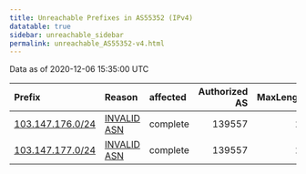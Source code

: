 ```yaml
---
title: Unreachable Prefixes in AS55352 (IPv4)
datatable: true
sidebar: unreachable_sidebar
permalink: unreachable_AS55352-v4.html
---
```


Data as of 2020-12-06 15:35:00 UTC


<div class="datatable-begin"></div>

| Prefix                                                     | Reason                                                                                                  | affected   |   Authorized AS |   MaxLength | Anchor                                       |   unreachable /24s |
|:-----------------------------------------------------------|:--------------------------------------------------------------------------------------------------------|:-----------|----------------:|------------:|:---------------------------------------------|-------------------:|
| [103.147.176.0/24](https://stat.ripe.net/103.147.176.0/24) | [INVALID ASN](https://rpki-validator.ripe.net/announcement-preview?asn=AS55352&prefix=103.147.176.0/24) | complete   |          139557 |          24 | [APNIC](unreachable_APNIC_RPKI_Root-v4.html) |                  1 |
| [103.147.177.0/24](https://stat.ripe.net/103.147.177.0/24) | [INVALID ASN](https://rpki-validator.ripe.net/announcement-preview?asn=AS55352&prefix=103.147.177.0/24) | complete   |          139557 |          24 | [APNIC](unreachable_APNIC_RPKI_Root-v4.html) |                  1 |

<div class="datatable-end"></div>